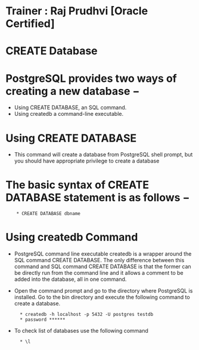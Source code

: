 # Trainer : Raj Prudhvi [Oracle Certified]
# CREATE Database

# PostgreSQL provides two ways of creating a new database −

* Using CREATE DATABASE, an SQL command.
* Using createdb a command-line executable.

# Using CREATE DATABASE
* This command will create a database from PostgreSQL shell prompt, but you should have appropriate privilege to create a database

# The basic syntax of CREATE DATABASE statement is as follows −

        * CREATE DATABASE dbname

# Using createdb Command
* PostgreSQL command line executable createdb is a wrapper around the SQL command CREATE DATABASE. The only difference between this command and SQL command CREATE DATABASE is that the former can be directly run from the command line and it allows a comment to be added into the database, all in one command.

* Open the command prompt and go to the directory where PostgreSQL is installed. Go to the bin directory and execute the following command to create a database.

        * createdb -h localhost -p 5432 -U postgres testdb
        * password ******


* To check list of databases use the following command

        * \l

